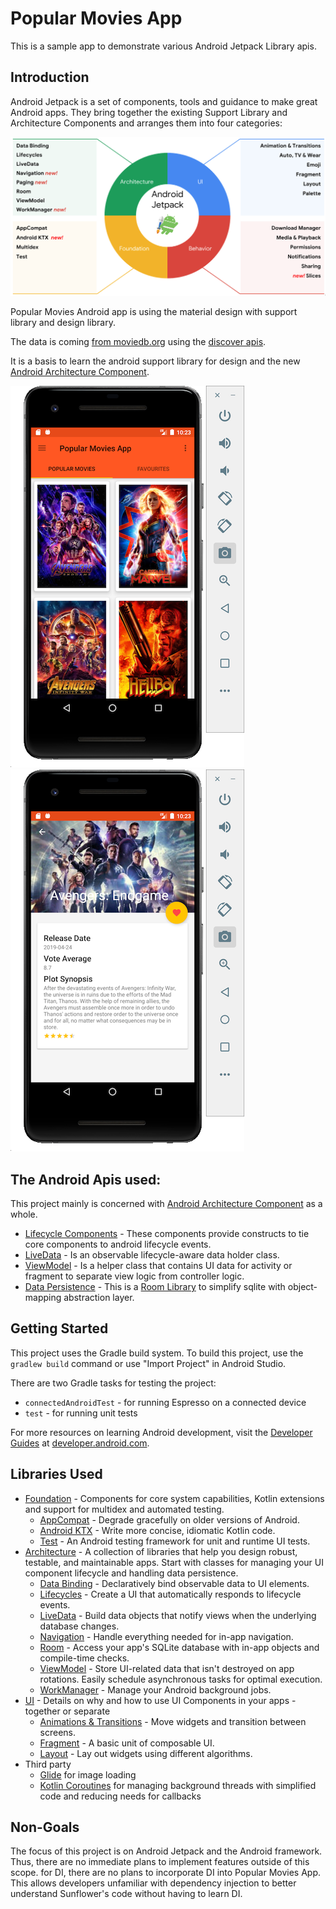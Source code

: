 # Popular Movies App
This is a sample app to demonstrate various Android Jetpack Library apis. 

Introduction
------------

Android Jetpack is a set of components, tools and guidance to make great Android apps. They bring
together the existing Support Library and Architecture Components and arranges them into four
categories:

![Android Jetpack](app/images/jetpack_donut.png "Android Jetpack Components")

Popular Movies Android app is using the material design with support library and design library.

The data is coming [from moviedb.org](https://www.themoviedb.org/) using the [discover apis](https://www.themoviedb.org/documentation/api).

It  is a basis to learn the android support library for design and the new [Android Architecture Component](https://developer.android.com/topic/libraries/architecture/index.html).

![Main App Screen](app/images/main.png) ![Detail App Screen](app/images/detail.png)

## The Android Apis used:
This project mainly is concerned with [Android Architecture Component](https://developer.android.com/topic/libraries/architecture/index.html) as a whole.
* [Lifecycle Components](https://developer.android.com/topic/libraries/architecture/lifecycle.html) - These components provide constructs to tie core components to android lifecycle events.
* [LiveData](https://developer.android.com/topic/libraries/architecture/livedata.html) - Is an observable lifecycle-aware data holder class.
* [ViewModel](https://developer.android.com/topic/libraries/architecture/viewmodel.html) - Is a helper class that contains UI data for activity or fragment to separate view logic from controller logic.
* [Data Persistence](https://developer.android.com/topic/libraries/architecture/room.html) - This is a [Room Library](https://developer.android.com/topic/libraries/architecture/room.html) to simplify sqlite with object-mapping abstraction layer.

Getting Started
---------------
This project uses the Gradle build system. To build this project, use the
`gradlew build` command or use "Import Project" in Android Studio.

There are two Gradle tasks for testing the project:
* `connectedAndroidTest` - for running Espresso on a connected device
* `test` - for running unit tests

For more resources on learning Android development, visit the
[Developer Guides](https://developer.android.com/guide/) at
[developer.android.com](https://developer.android.com).


Libraries Used
--------------
* [Foundation][0] - Components for core system capabilities, Kotlin extensions and support for
  multidex and automated testing.
  * [AppCompat][1] - Degrade gracefully on older versions of Android.
  * [Android KTX][2] - Write more concise, idiomatic Kotlin code.
  * [Test][4] - An Android testing framework for unit and runtime UI tests.
* [Architecture][10] - A collection of libraries that help you design robust, testable, and
  maintainable apps. Start with classes for managing your UI component lifecycle and handling data
  persistence.
  * [Data Binding][11] - Declaratively bind observable data to UI elements.
  * [Lifecycles][12] - Create a UI that automatically responds to lifecycle events.
  * [LiveData][13] - Build data objects that notify views when the underlying database changes.
  * [Navigation][14] - Handle everything needed for in-app navigation.
  * [Room][16] - Access your app's SQLite database with in-app objects and compile-time checks.
  * [ViewModel][17] - Store UI-related data that isn't destroyed on app rotations. Easily schedule
     asynchronous tasks for optimal execution.
  * [WorkManager][18] - Manage your Android background jobs.
* [UI][30] - Details on why and how to use UI Components in your apps - together or separate
  * [Animations & Transitions][31] - Move widgets and transition between screens.
  * [Fragment][34] - A basic unit of composable UI.
  * [Layout][35] - Lay out widgets using different algorithms.
* Third party
  * [Glide][90] for image loading
  * [Kotlin Coroutines][91] for managing background threads with simplified code and reducing needs for callbacks

[0]: https://developer.android.com/jetpack/foundation/
[1]: https://developer.android.com/topic/libraries/support-library/packages#v7-appcompat
[2]: https://developer.android.com/kotlin/ktx
[4]: https://developer.android.com/training/testing/
[10]: https://developer.android.com/jetpack/arch/
[11]: https://developer.android.com/topic/libraries/data-binding/
[12]: https://developer.android.com/topic/libraries/architecture/lifecycle
[13]: https://developer.android.com/topic/libraries/architecture/livedata
[14]: https://developer.android.com/topic/libraries/architecture/navigation/
[16]: https://developer.android.com/topic/libraries/architecture/room
[17]: https://developer.android.com/topic/libraries/architecture/viewmodel
[18]: https://developer.android.com/topic/libraries/architecture/workmanager
[30]: https://developer.android.com/jetpack/ui/
[31]: https://developer.android.com/training/animation/
[34]: https://developer.android.com/guide/components/fragments
[35]: https://developer.android.com/guide/topics/ui/declaring-layout
[90]: https://bumptech.github.io/glide/
[91]: https://kotlinlang.org/docs/reference/coroutines-overview.html


Non-Goals
---------
The focus of this project is on Android Jetpack and the Android framework.
Thus, there are no immediate plans to implement features outside of this scope.
for DI, there are no plans to incorporate DI into Popular Movies App.  
This allows developers unfamiliar with dependency injection to better 
understand Sunflower's code without having to learn DI.




